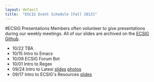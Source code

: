 ```yaml
---
layout: default
title:  "ESCIG Event Schedule [Fall 2013]"
---
```


#ECSIG Presentations
Members often volunteer to give presentations during our weekly meetings.
All of our slides are archived on the [ECSIG Github][github]. 

- 10/22 TBA
- 10/15 Intro to Emacs
- 10/08 ECSIG Forum Bot
- 10/01 Intro to Regex
- 09/24 Intro to Latexi  [slides][latex-slides] [photos][latex-photos]
- 09/17 Intro to ECSIG's Resources  [slides][ecsig-resources-slides]

<!-- List latest links at the top-->

[latex-photos]:http://forums.ecsig.com/t/latex-24-september/103/5
[latex-slides]:https://github.com/ECSIG/presentations/blob/master/latex/latex.pdf?raw=true
[ecsig-resources-slides]:https://github.com/ECSIG/presentations/blob/master/ecsig_resources/ecsig_resources.pdf?raw=true
[github]:https://github.com/ECSIG/presentations
